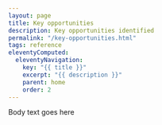 ```yaml
---
layout: page
title: Key opportunities
description: Key opportunities identified
permalink: "/key-opportunities.html"
tags: reference
eleventyComputed:
  eleventyNavigation:
    key: "{{ title }}"
    excerpt: "{{ description }}"
    parent: home
    order: 2
---
```


Body text goes here
